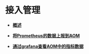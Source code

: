 # 接入管理<a name="aom_02_1014"></a>

-   **[概述](概述-4.md)**  

-   **[将Prometheus的数据上报到AOM](将Prometheus的数据上报到AOM.md)**  

-   **[通过grafana查看AOM中的指标数据](通过grafana查看AOM中的指标数据.md)**  


